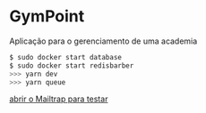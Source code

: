 <h1>GymPoint</h1>
<p>Aplicação para o gerenciamento de uma academia</p>

```js
$ sudo docker start database
$ sudo docker start redisbarber
>>> yarn dev
>>> yarn queue
```

<a href="https://mailtrap.io">abrir o Mailtrap para testar</a>
